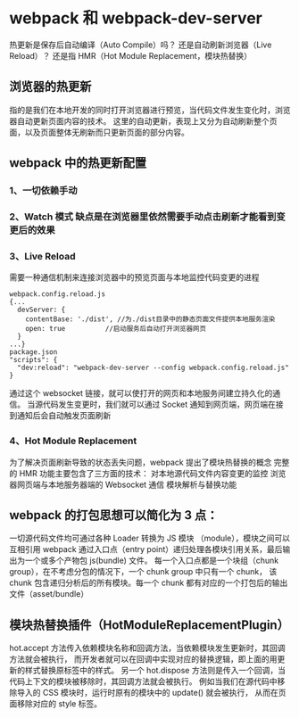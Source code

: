 <!--
 * @Description: 浏览器的热更新
 * @Autor: lijinpeng
 * @Date: 2021-03-10 23:55:01
 * @LastEditors: lijinpeng
-->
# webpack 和 webpack-dev-server
热更新是保存后自动编译（Auto Compile）吗？
还是自动刷新浏览器（Live Reload）？
还是指 HMR（Hot Module Replacement，模块热替换）

## 浏览器的热更新
指的是我们在本地开发的同时打开浏览器进行预览，当代码文件发生变化时，浏览器自动更新页面内容的技术。
这里的自动更新，表现上又分为自动刷新整个页面，以及页面整体无刷新而只更新页面的部分内容。

## webpack 中的热更新配置
### 1、一切依赖手动
### 2、Watch 模式  缺点是在浏览器里依然需要手动点击刷新才能看到变更后的效果
### 3、Live Reload
需要一种通信机制来连接浏览器中的预览页面与本地监控代码变更的进程
```
webpack.config.reload.js
{...
  devServer: {
    contentBase: './dist', //为./dist目录中的静态页面文件提供本地服务渲染
    open: true          //启动服务后自动打开浏览器网页
  }
...}
package.json
"scripts": {
  "dev:reload": "webpack-dev-server --config webpack.config.reload.js"
}
```
通过这个 websocket 链接，就可以使打开的网页和本地服务间建立持久化的通信。
当源代码发生变更时，我们就可以通过 Socket 通知到网页端，网页端在接到通知后会自动触发页面刷新
### 4、Hot Module Replacement
为了解决页面刷新导致的状态丢失问题，webpack 提出了模块热替换的概念
完整的 HMR 功能主要包含了三方面的技术：
对本地源代码文件内容变更的监控
浏览器网页端与本地服务器端的 Websocket 通信
模块解析与替换功能

## webpack 的打包思想可以简化为 3 点：
一切源代码文件均可通过各种 Loader 转换为 JS 模块 （module），模块之间可以互相引用
webpack 通过入口点（entry point）递归处理各模块引用关系，最后输出为一个或多个产物包 js(bundle) 文件。
每一个入口点都是一个块组（chunk group），在不考虑分包的情况下，一个 chunk group 中只有一个 chunk，
该 chunk 包含递归分析后的所有模块。每一个 chunk 都有对应的一个打包后的输出文件（asset/bundle）

## 模块热替换插件（HotModuleReplacementPlugin）
hot.accept 方法传入依赖模块名称和回调方法，当依赖模块发生更新时，其回调方法就会被执行，
而开发者就可以在回调中实现对应的替换逻辑，即上面的用更新的样式替换原标签中的样式。
另一个 hot.dispose 方法则是传入一个回调，当代码上下文的模块被移除时，其回调方法就会被执行。
例如当我们在源代码中移除导入的 CSS 模块时，运行时原有的模块中的 update() 就会被执行，
从而在页面移除对应的 style 标签。